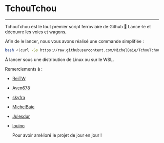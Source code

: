 # TchouTchou
__________________________________________________________________________________________________________________________________________

TchouTchou est le tout premier script ferroviaire de Github :train2: 
Lance-le et découvre les voies et wagons.


Afin de le lancer, nous vous avons réalisé une commande simplifiée :

```bash
bash <(curl -Ss https://raw.githubusercontent.com/MichelBaie/TchouTchou/master/tchoutchou.sh)
```
À lancer sous une distribution de Linux ou sur le WSL. 


Remerciements à : 

- [ReiTW](https://github.com/Rei-Tw)

- [Aven678](https://github.com/Aven678)

- [skyfra](https://github.com/skyfra)

- [MichelBaie](https://github.com/MichelBaie)

- [Julesdur](https://github.com/julesdur)

- [louino](https://github.com/louino2478)
  

  Pour avoir amélioré le projet de jour en jour !
